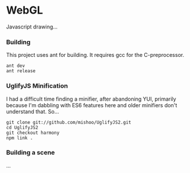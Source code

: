 # WebGL
Javascript drawing...

### Building
This project uses ant for building. It requires gcc for the C-preprocessor.
 
    ant dev
    ant release

### UglifyJS Minification
I had a difficult time finding a minifier, after abandoning YUI, primarily because I'm dabbling with 
ES6 features here and older minifiers don't understand that. So...

    git clone git://github.com/mishoo/UglifyJS2.git
    cd UglifyJS2
    git checkout harmony
    npm link .

### Building a scene
...
